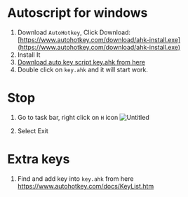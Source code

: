 # Autoscript for windows

1. Download `AutoHotkey`, Click Download: [https://www.autohotkey.com/download/ahk-install.exe](https://www.autohotkey.com/download/ahk-install.exe)
2. Install It
3. [Download auto key script key.ahk from here](https://raw.githubusercontent.com/kdhttps/dodo/master/key.ahk)
4. Double click on `key.ahk` and it will start work.

# Stop

1. Go to task bar, right click on `H` icon
![Untitled](https://user-images.githubusercontent.com/39133739/87229532-50842580-c3c6-11ea-8e5c-6fc73274441b.png)

2. Select Exit

# Extra keys
1. Find and add key into `key.ahk` from here https://www.autohotkey.com/docs/KeyList.htm
